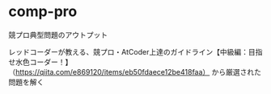 # comp-pro
競プロ典型問題のアウトプット

レッドコーダーが教える、競プロ・AtCoder上達のガイドライン【中級編：目指せ水色コーダー！】（https://qiita.com/e869120/items/eb50fdaece12be418faa）
から厳選された問題を解く
